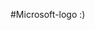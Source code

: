 #Microsoft-logo :)
<!DOCTYPE html>
<html lang="en">
<head>
    <meta charset="UTF-8">
    <meta http-equiv="X-UA-Compatible" content="IE=edge">
    <meta name="viewport" content="width=device-width, initial-scale=1.0">
    <title>Document</title>
    <style>
        .microsoft{
width: 350px;
margin: 25px auto;
        }
        .square.red{
           background-color: #f35322; 
        }
        .square.green{
           background-color: #81dc05; 
        }
        .square.blue{
           background-color: #05a6f1; 
        }
        .square.yellow{
           background-color: #ffba0f; 
        }
        
        .square{
           width: 150px;
           height:150px;
           margin: 0 10px 10px 0;
           float: left;
        }
    </style>
</head>
<body>
    <div class="microsoft">
    <div class="square red"></div>
    <div class="square green"></div>
    <div class="square blue"></div>
    <div class="square yellow"></div>
    </div>
</body>
</html>
